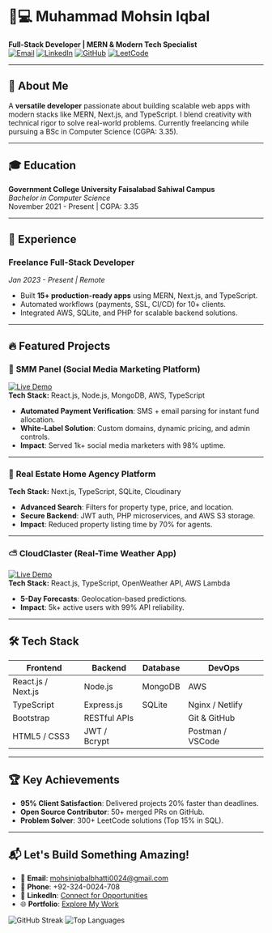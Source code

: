 # 👨💻 Muhammad Mohsin Iqbal  
**Full-Stack Developer | MERN & Modern Tech Specialist**  
[![Email](https://img.shields.io/badge/-Email-%23EA4335?style=flat&logo=gmail&logoColor=white)](mailto:mohsiniqbalbhatti0024@gmail.com)
[![LinkedIn](https://img.shields.io/badge/-LinkedIn-%230A66C2?style=flat&logo=linkedin)](https://linkedin.com/in/your-linkedin)
[![GitHub](https://img.shields.io/badge/-GitHub-%23181717?style=flat&logo=github)](https://github.com/your-github)
[![LeetCode](https://img.shields.io/badge/-LeetCode-%23FFA116?style=flat&logo=leetcode)](https://leetcode.com/your-leetcode)

---

## 🚀 About Me  
A **versatile developer** passionate about building scalable web apps with modern stacks like MERN, Next.js, and TypeScript. I blend creativity with technical rigor to solve real-world problems. Currently freelancing while pursuing a BSc in Computer Science (CGPA: 3.35).

---

## 🎓 Education  
**Government College University Faisalabad Sahiwal Campus**  
*Bachelor in Computer Science*  
November 2021 - Present | CGPA: 3.35  

---

## 💼 Experience  
### **Freelance Full-Stack Developer**  
*Jan 2023 - Present | Remote*  
- Built **15+ production-ready apps** using MERN, Next.js, and TypeScript.  
- Automated workflows (payments, SSL, CI/CD) for 10+ clients.  
- Integrated AWS, SQLite, and PHP for scalable backend solutions.  

---

## 🔥 Featured Projects  

### 🚀 **SMM Panel (Social Media Marketing Platform)**  
[![Live Demo](https://img.shields.io/badge/Live-Demo-%2300C7B7?style=flat)](https://pakboosterz.com/)  
**Tech Stack:** React.js, Node.js, MongoDB, AWS, TypeScript  
- **Automated Payment Verification**: SMS + email parsing for instant fund allocation.  
- **White-Label Solution**: Custom domains, dynamic pricing, and admin controls.  
- **Impact**: Served 1k+ social media marketers with 98% uptime.  

---

### 🏡 **Real Estate Home Agency Platform**  
**Tech Stack:** Next.js, TypeScript, SQLite, Cloudinary  
- **Advanced Search**: Filters for property type, price, and location.  
- **Secure Backend**: JWT auth, PHP microservices, and AWS S3 storage.  
- **Impact**: Reduced property listing time by 70% for agents.  

---

### ⛅ **CloudClaster (Real-Time Weather App)**  
[![Live Demo](https://img.shields.io/badge/Live-Demo-%2300C7B7?style=flat)](https://cloudclaster.netlify.app/)  
**Tech Stack:** React.js, TypeScript, OpenWeather API, AWS Lambda  
- **5-Day Forecasts**: Geolocation-based predictions.  
- **Impact**: 5k+ active users with 99% API reliability.  

---

## 🛠️ Tech Stack  
| **Frontend**        | **Backend**        | **Database** | **DevOps**         |  
|---------------------|--------------------|--------------|--------------------|  
| React.js / Next.js  | Node.js            | MongoDB      | AWS                |  
| TypeScript          | Express.js         | SQLite       | Nginx / Netlify    |  
| Bootstrap           | RESTful APIs       |              | Git & GitHub       |  
| HTML5 / CSS3        | JWT / Bcrypt       |              | Postman / VSCode   |  

---

## 🏆 Key Achievements  
- **95% Client Satisfaction**: Delivered projects 20% faster than deadlines.  
- **Open Source Contributor**: 50+ merged PRs on GitHub.  
- **Problem Solver**: 300+ LeetCode solutions (Top 15% in SQL).  

---

## 📬 Let's Build Something Amazing!  
- 📧 **Email**: [mohsiniqbalbhatti0024@gmail.com](mailto:mohsiniqbalbhatti0024@gmail.com)  
- 📱 **Phone**: +92-324-0024-708  
- 💼 **LinkedIn**: [Connect for Opportunities](https://linkedin.com/in/your-linkedin)  
- 🌐 **Portfolio**: [Explore My Work](#-featured-projects)  

![GitHub Streak](https://streak-stats.demolab.com?user=your-github&theme=radical)
![Top Languages](https://github-readme-stats.vercel.app/api/top-langs/?username=your-github&layout=compact&theme=radical)
